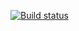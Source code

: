 [![Build status](https://ci.appveyor.com/api/projects/status/k7umfprfmkjyrw5o?svg=true)](https://ci.appveyor.com/project/OlgaN/carddelivery)
